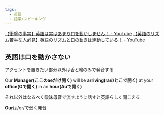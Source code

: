 ```yaml
---
tags:
  - 英語
  - 語学/スピーキング
---
```

[【衝撃の事実】英語は実はあまり口を動かしません！ - YouTube](https://www.youtube.com/watch?v=rH6MBSDhOHg)
[【英語のリズム苦手な人必見】英語のリズムと口の動きは連動している！ - YouTube](https://www.youtube.com/watch?v=M_KLanwcYAA)

## 英語は口を動かさない

アクセントを置きたい部分以外は舌と喉のみで発音する

Our **Manager(ここのaeだけ開く)** will be **arriving(raのとこで開く)** at your **office(Oで開く)** in an **hour(Auで開く)**

それ以外はなるべく曖昧母音で流すように話すと英語らしく聞こえる

**Our**は/ɑr/で弱く発音 

